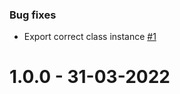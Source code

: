 ### Bug fixes
* Export correct class instance [#1](https://github.com/Reiryoku-Technologies/Mida-Tulipan/pull/1)

1.0.0 - 31-03-2022
===================
